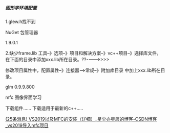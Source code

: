 ##### 图形学环境配置

1.glew.h找不到

NuGet 包管理器

1.9.0.1

2.缺少frame.lib  工具–》选项–》项目和解决方案–》vc++项目–》选择库文件， 在下面的目录中添加xxx.lib所在目录。??---->>>>

修改项目属性中，配置属性–》连接器–>常规–》附加库目录 中加上xxx.lib所在目录。

glm  0.9.9.800



mfc 图像界面学习

下载组件......    下载适用于最新的c++.....

[(25条消息) VS2019以及MFC的安装（详细）_星尘亦星辰的博客-CSDN博客_vs2019导入mfc项目](https://blog.csdn.net/Mrweng1996/article/details/103202297)
